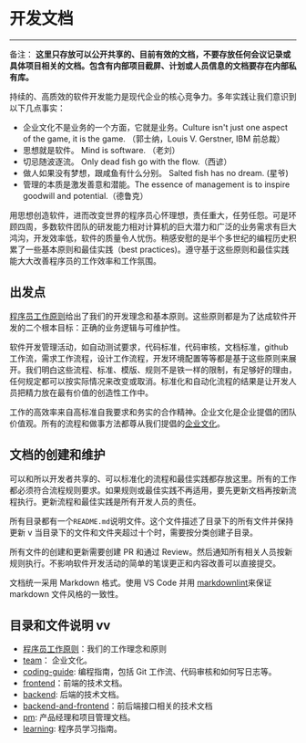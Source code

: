 # 开发文档

---

备注： **这里只存放可以公开共享的、目前有效的文档，不要存放任何会议记录或具体项目相关的文档。包含有内部项目截屏、计划或人员信息的文档要存在内部私有库。**

持续的、高质效的软件开发能力是现代企业的核心竞争力。多年实践让我们意识到以下几点事实：

- 企业文化不是业务的一个方面，它就是业务。Culture isn't just one aspect of the game, it is the game. （郭士纳，Louis V. Gerstner, IBM 前总裁）
- 思想就是软件。 Mind is software. （老刘）
- 切忌随波逐流。 Only dead fish go with the flow.（西谚）
- 做人如果没有梦想，跟咸鱼有什么分别。 Salted fish has no dream. (星爷)
- 管理的本质是激发善意和潜能。The essence of management is to inspire goodwill and potential.（德鲁克）

用思想创造软件，进而改变世界的程序员心怀理想，责任重大，任劳任怨。可是环顾四周，多数软件团队的研发能力相对计算机的巨大潜力和广泛的业务需求有巨大鸿沟，开发效率低，软件的质量令人忧伤。稍感安慰的是半个多世纪的编程历史积累了一些基本原则和最佳实践（best practices)。遵守基于这些原则和最佳实践能大大改善程序员的工作效率和工作氛围。

## 出发点

[程序员工作原则](./principles.md)给出了我们的开发理念和基本原则。这些原则都是为了达成软件开发的二个根本目标：正确的业务逻辑与可维护性。

软件开发管理活动，如自动测试要求，代码标准，代码审核，文档标准，github 工作流，需求工作流程，设计工作流程，开发环境配置等等都是基于这些原则来展开。我们明白这些流程、标准、模版、规则不是铁一样的限制，有足够好的理由，任何规定都可以按实际情况来改变或取消。标准化和自动化流程的结果是让开发人员把精力放在最有价值的创造性工作中。

工作的高效率来自高标准自我要求和务实的合作精神。企业文化是企业提倡的团队价值观。所有的流程和做事方法都尊从我们提倡的[企业文化](./team/culture.md)。

## 文档的创建和维护

可以和所以开发者共享的、可以标准化的流程和最佳实践都存放这里。所有的工作都必须符合流程规则要求。如果规则或最佳实践不再适用，要先更新文档再按新流程执行。更新流程和最佳实践是所有开发人员的责任。

所有目录都有一个`README.md`说明文件。这个文件描述了目录下的所有文件并保持更新 v 当目录下的文件和文件夹超过十个时，需要按分类创建子目录。

所有文件的创建和更新需要创建 PR 和通过 Review。然后通知所有相关人员按新规则执行。不影响软件开发活动的简单的笔误更正和内容改善可以直接提交。

文档统一采用 Markdown 格式。使用 VS Code 并用 [markdownlint](https://marketplace.visualstudio.com/items?itemName=DavidAnson.vscode-markdownlint)来保证 markdown 文件风格的一致性。

## 目录和文件说明 vv

- [程序员工作原则](./principles.md)：我们的工作理念和原则
- [team](./team/README.md)： 企业文化。
- [coding-guide](./coding-guide/README.md): 编程指南，包括 Git 工作流、代码审核和如何写日志等。
- [frontend](./frontend/README.md)：前端的技术文档。
- [backend](./backend/README.md): 后端的技术文档。
- [backend-and-frontend](./backend-and-frontend/README.md)：前后端接口相关的技术文档
- [pm](./pm/README.md): 产品经理和项目管理文档。
- [learning](./learning/README.md): 程序员学习指南。
